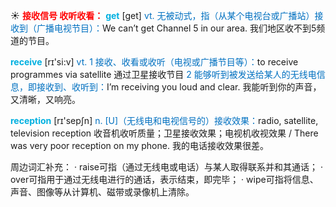 ☀ <font color="red">**接收信号 收听收看：**</font>
<font color="sky blue">**get**</font> [ɡet] 
<font color="#0070c0">vt. 无被动式，指（从某个电视台或广播站）接收到（广播电视节目）：</font>We can’t get Channel 5 in our area. 我们地区收不到5频道的节目。

<font color="sky blue">**receive**</font> [rɪ'si:v] 
<font color="#0070c0">vt. 1 接收、收看或收听（电视或广播节目等）：</font>to receive programmes via satellite 通过卫星接收节目 <font color="#0070c0">2 能够听到被发送给某人的无线电信息，即接收到、收听到：</font>I’m receiving you loud and clear. 我能听到你的声音，又清晰，又响亮。

<font color="sky blue">**reception**</font> [rɪ'sepʃn] 
<font color="#0070c0">n. [U]（无线电和电视信号的）接收效果：</font>radio, satellite, television reception 收音机收听质量；卫星接收效果；电视机收视效果 / There was very poor reception on my phone. 我的电话接收效果很差。

周边词汇补充：
· raise可指（通过无线电或电话）与某人取得联系并和其通话；
· over可指用于通过无线电进行的通话，表示结束，即完毕；
· wipe可指将信息、声音、图像等从计算机、磁带或录像机上清除。
